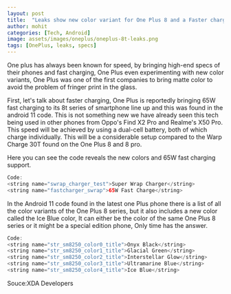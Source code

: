 ```yaml
---
layout: post
title:  "Leaks show new color variant for One Plus 8 and a Faster charging for the upcoming One Plus 8t series"
author: mohit
categories: [Tech, Android]
image: assets/images/oneplus/oneplus-8t-leaks.png
tags: [OnePlus, leaks, specs]
---
```

One plus has always been known for speed, by bringing high-end specs of their phones and fast charging, One Plus even experimenting with new color variants, One Plus was one of the first companies to bring matte color to avoid the problem of fringer print in the glass.

First, let's talk about faster charging, One Plus is reportedly bringing 65W fast charging to its 8t series of smartphone line up and this was found in the android 11 code. This is not something new we have already seen this tech being used in other phones from Oppo's Find X2 Pro and Realme's X50 Pro. This speed will be achieved by using a dual-cell battery, both of which charge individually. This will be a considerable setup compared to the Warp Charge 30T found on the One Plus 8 and 8 pro. 

Here you can see the code reveals the new colors and 65W fast charging support.

```java
Code:
<string name="swrap_charger_test">Super Wrap Charger</string>
<string name="fastcharger_swrap">65W Fast Charge</string>
```

In the Android 11 code found in the latest one Plus phone there is a list of all the color variants of the One Plus 8 series, but it also includes a new color called the Ice Blue color, It can either be the color of the same One Plus 8 series or it might be a special edition phone, Only time has the answer.

```java
Code:
<string name="str_sm8250_color0_title">Onyx Black</string>
<string name="str_sm8250_color1_title">Glacial Green</string>
<string name="str_sm8250_color2_title">Interstellar Glow</string>
<string name="str_sm8250_color3_title">Ultramarine Blue</string>
<string name="str_sm8250_color4_title">Ice Blue</string>
```
Souce:XDA Developers



